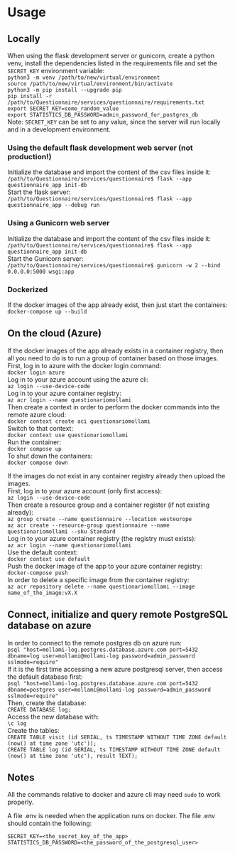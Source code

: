 # Usage
## Locally
When using the flask development server or gunicorn, create a python venv, install the dependencies listed in the requirements file and set the `SECRET_KEY` environment variable:  
`python3 -m venv /path/to/new/virtual/environment`  
`source /path/to/new/virtual/environment/bin/activate`  
`python3 -m pip install --upgrade pip`  
`pip install -r /path/to/Questionnaire/services/questionnaire/requirements.txt`  
`export SECRET_KEY=some_random_value`   
`export STATISTICS_DB_PASSWORD=admin_password_for_postgres_db`   
Note: `SECRET_KEY` can be set to any value, since the server will run locally and in a development environment.
### Using the default flask development web server (not production!)
Initialize the database and import the content of the csv files inside it:  
`/path/to/Questionnaire/services/questionnaire$ flask --app questionnaire_app init-db`  
Start the flask server:  
`/path/to/Questionnaire/services/questionnaire$ flask --app questionnaire_app --debug run`  
  
### Using a Gunicorn web server
Initialize the database and import the content of the csv files inside it:  
`/path/to/Questionnaire/services/questionnaire$ flask --app questionnaire_app init-db`  
Start the Gunicorn server:  
`/path/to/Questionnaire/services/questionnaire$ gunicorn -w 2 --bind 0.0.0.0:5000 wsgi:app`  
  
### Dockerized
If the docker images of the app already exist, then just start the containers:  
`docker-compose up --build`   

## On the cloud (Azure)
If the docker images of the app already exists in a container registry, then all you need to do is to run a group of container based on those images.  
First, log in to azure with the docker login command:  
`docker login azure`  
Log in to your azure account using the azure cli:   
`az login --use-device-code`   
Log in to your azure container registry:   
`az acr login --name questionariomollami`   
Then create a context in order to perform the docker commands into the remote azure cloud:  
`docker context create aci questionariomollami`  
Switch to that context:  
`docker context use questionariomollami`  
Run the container:  
`docker compose up`  
To shut down the containers:  
`docker compose down`  
  
If the images do not exist in any container registry already then upload the images.  
First, log in to your azure account (only first access):  
`az login --use-device-code`  
Then create a resource group and a container register (if not existing already):  
`az group create --name questionnaire --location westeurope`  
`az acr create --resource-group questionnaire --name questionariomollami --sku Standard`  
Log in to your azure container registry (the registry must exists):  
`az acr login --name questionariomollami`  
Use the default context:  
`docker context use default`  
Push the docker image of the app to your azure container registry:  
`docker-compose push`  
In order to delete a specific image from the container registry:  
`az acr repository delete --name questionariomollami --image name_of_the_image:vX.X`  

## Connect, initialize and query remote PostgreSQL database on azure
In order to connect to the remote postgres db on azure run:   
`psql "host=mollami-log.postgres.database.azure.com port=5432 dbname=log user=mollami@mollami-log password=admin_password sslmode=require"`   
If it is the first time accessing a new azure postgresql server, then access the default database first:   
`psql "host=mollami-log.postgres.database.azure.com port=5432 dbname=postgres user=mollami@mollami-log password=admin_password sslmode=require"`   
Then, create the database:   
`CREATE DATABASE log;`   
Access the new database with:   
`\c log`   
Create the tables:   
`CREATE TABLE visit (id SERIAL, ts TIMESTAMP WITHOUT TIME ZONE default (now() at time zone 'utc'));`   
`CREATE TABLE log (id SERIAL, ts TIMESTAMP WITHOUT TIME ZONE default (now() at time zone 'utc'), result TEXT);`   

## Notes
All the commands relative to docker and azure cli may need `sudo` to work properly.   
   
A file .env is needed when the application runs on docker. The file .env should contain the following:   
```
SECRET_KEY=<the_secret_key_of_the_app>
STATISTICS_DB_PASSWORD=<the_password_of_the_postgresql_user>
```
